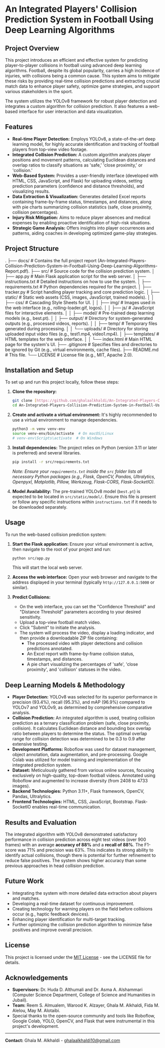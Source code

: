 # An Integrated Players' Collision Prediction System in Football Using Deep Learning Algorithms

## Project Overview

This project introduces an efficient and effective system for predicting player-to-player collisions in football using advanced deep learning algorithms. Football, despite its global popularity, carries a high incidence of injuries, with collisions being a common cause. This system aims to mitigate these risks by providing real-time collision predictions and extracting crucial match data to enhance player safety, optimize game strategies, and support various stakeholders in the sport.

The system utilizes the YOLOv8 framework for robust player detection and integrates a custom algorithm for collision prediction. It also features a web-based interface for user interaction and data visualization.

## Features

* **Real-time Player Detection:** Employs YOLOv8, a state-of-the-art deep learning model, for highly accurate identification and tracking of football players from top-view video footage.
* **Integrated Collision Prediction:** A custom algorithm analyzes player positions and movement patterns, calculating Euclidean distances and overlap ratios to classify situations as 'safe,' 'close proximity,' or 'collision.'
* **Web-Based System:** Provides a user-friendly interface (developed with HTML, CSS, JavaScript, and Flask) for uploading videos, setting prediction parameters (confidence and distance thresholds), and visualizing results.
* **Data Extraction & Visualization:** Generates detailed Excel reports containing frame-by-frame status, timestamps, and distances, along with pie charts summarizing collision statistics (safe, close proximity, collision percentages).
* **Injury Risk Mitigation:** Aims to reduce player absences and medical expenses by enabling proactive identification of high-risk situations.
* **Strategic Game Analysis:** Offers insights into player occurrences and patterns, aiding coaches in developing optimized game-play strategies.

## Project Structure

.
├── docs/                       # Contains the full project report (An-Integrated-Players-Collision-Prediction-System-in-Football-Using-Deep-Learning-Algorithms-Report.pdf).
├── src/                        # Source code for the collision prediction system.
│   ├── app.py                  # Main Flask application script for the web server.
│   ├── instructions.txt        # Detailed instructions on how to use the system.
│   ├── requirements.txt        # Python dependencies required for the project.
│   ├── tracker.py              # Script handling player tracking and core prediction logic.
│   ├── static/                 # Static web assets (CSS, images, JavaScript, trained models).
│   │   ├── css/                # Cascading Style Sheets for UI.
│   │   ├── img/                # Images used in the web interface (e.g., rolling-loader.gif, logos).
│   │   ├── js/                 # JavaScript files for interactive elements.
│   │   ├── model/              # Pre-trained deep learning models (e.g., best.pt).
│   │   ├── output/             # Directory for system-generated outputs (e.g., processed videos, reports).
│   │   ├── temp/               # Temporary files generated during processing.
│   │   └── uploads/            # Directory for storing uploaded input video files (e.g., test1.mp4, video1.mp4).
│   ├── templates/              # HTML templates for the web interface.
│   │   └── index.html          # Main HTML page for the system's UI.
├── .gitignore                  # Specifies files and directories to be ignored by Git (e.g., virtual environments, cache files).
├── README.md                   # This file.
└── LICENSE                     # License file (e.g., MIT, Apache 2.0).


## Installation and Setup

To set up and run this project locally, follow these steps:

1.  **Clone the repository:**
    ```bash
    git clone [https://github.com/ghalaalkhaldi/An-Integrated-Players-Collision-Prediction-System-in-Football-Using-Deep-Learning-Algorithms.git](https://github.com/ghalaalkhaldi/An-Integrated-Players-Collision-Prediction-System-in-Football-Using-Deep-Learning-Algorithms.git)
    cd An-Integrated-Players-Collision-Prediction-System-in-Football-Using-Deep-Learning-Algorithms
    ```

2.  **Create and activate a virtual environment:**
    It's highly recommended to use a virtual environment to manage dependencies.
    ```bash
    python3 -m venv venv-env
    source venv-env/bin/activate  # On macOS/Linux
    # venv-env\Scripts\activate  # On Windows
    ```

3.  **Install dependencies:**
    The project relies on Python (version 3.11 or later is preferred) and several libraries.
    ```bash
    pip install -r src/requirements.txt
    ```
    *Note: Ensure your `requirements.txt` inside the `src` folder lists all necessary Python packages (e.g., Flask, OpenCV, Pandas, Ultralytics, Openpyxl, Matplotlib, Pillow, Werkzeug, Flask-CORS, Flask-SocketIO).*

4.  **Model Availability:**
    The pre-trained YOLOv8 model (`best.pt`) is expected to be located in `src/static/model/`. Ensure this file is present or follow any specific instructions within `instructions.txt` if it needs to be downloaded separately.

## Usage

To run the web-based collision prediction system:

1.  **Start the Flask application:**
    Ensure your virtual environment is active, then navigate to the root of your project and run:
    ```bash
    python src/app.py
    ```
    This will start the local web server.

2.  **Access the web interface:**
    Open your web browser and navigate to the address displayed in your terminal (typically `http://127.0.0.1:5000` or similar).

3.  **Predict Collisions:**
    * On the web interface, you can set the "Confidence Threshold" and "Distance Threshold" parameters according to your desired sensitivity.
    * Upload a top-view football match video.
    * Click "Submit" to initiate the analysis.
    * The system will process the video, display a loading indicator, and then provide a downloadable ZIP file containing:
        * The processed video with player detections and collision predictions annotated.
        * An Excel report with frame-by-frame collision status, timestamps, and distances.
        * A pie chart visualizing the percentages of 'safe', 'close proximity', and 'collision' statuses in the video.

## Deep Learning Models & Methodology

* **Player Detection:** YOLOv8 was selected for its superior performance in precision (93.4%), recall (95.3%), and mAP (96.9%) compared to YOLOv7 and YOLOv9, as determined by comprehensive comparative analysis.
* **Collision Prediction:** An integrated algorithm is used, treating collision prediction as a ternary classification problem (safe, close proximity, collision). It calculates Euclidean distance and bounding box overlap ratio between players to determine the status. The optimal overlap range for collision detection was determined to be 0.3 to 0.9 after extensive testing.
* **Development Platforms:** Roboflow was used for dataset management, object annotation, data augmentation, and pre-processing. Google Colab was utilized for model training and implementation of the integrated prediction system.
* **Dataset:** Meticulously gathered from various online sources, focusing exclusively on high-quality, top-down football videos. Annotated using Roboflow and augmented to increase diversity (from 2408 to 4733 images).
* **Backend Technologies:** Python 3.11+, Flask framework, OpenCV, Pandas, Ultralytics.
* **Frontend Technologies:** HTML, CSS, JavaScript, Bootstrap. Flask-SocketIO enables real-time communication.

## Results and Evaluation

The integrated algorithm with YOLOv8 demonstrated satisfactory performance in collision prediction across eight test videos (over 900 frames) with an average **accuracy of 88%** and a **recall of 88%**. The F1-score was 71% and precision was 63%. This indicates its strong ability to identify actual collisions, though there is potential for further refinement to reduce false positives. The system shows higher accuracy than some previous approaches in head collision prediction.

## Future Work

* Integrating the system with more detailed data extraction about players and matches.
* Developing a real-time dataset for continuous improvement.
* Creating technology for warning players on the field before collisions occur (e.g., haptic feedback devices).
* Enhancing player identification for multi-target tracking.
* Further optimizing the collision prediction algorithm to minimize false positives and improve overall precision.

## License

This project is licensed under the [MIT License](LICENSE) - see the LICENSE file for details.

## Acknowledgements

* **Supervisors:** Dr. Huda D. Althumali and Dr. Asma A. Alshammari (Computer Science Department, College of Science and Humanities in Jubail).
* **Team:** Reem S. Almualem, Warood K. Alzayer, Ghala M. Alkhaldi, Fida M. Alelou, May M. Alotaibi.
* Special thanks to the open-source community and tools like Roboflow, Google Colab, YOLO, OpenCV, and Flask that were instrumental in this project's development.

---

**Contact:**
Ghala M. Alkhaldi - ghalaalkhaldi10@gmail.com
